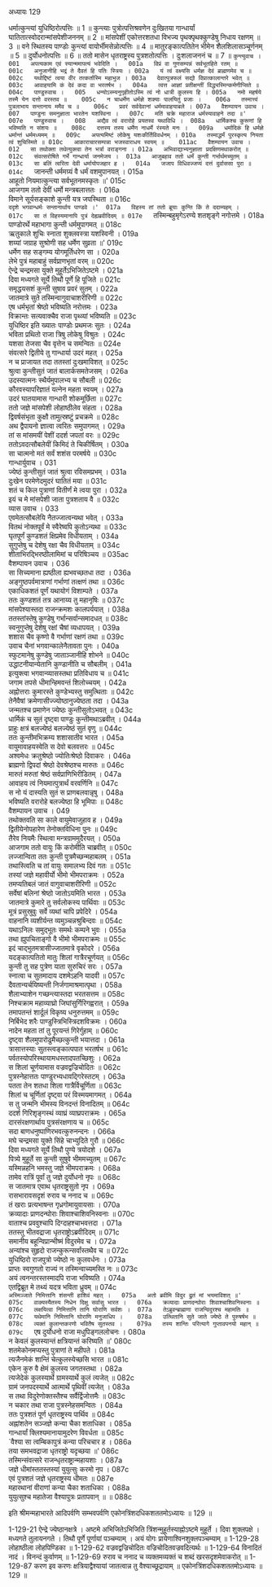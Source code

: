 अध्यायः 129

धर्मात्कुन्त्यां युधिष्ठिरोत्पत्तिः ॥ 1 ॥ कुन्त्याः पुत्रोत्पत्तिश्रवणेन दुःखितया गान्धार्यां घातितात्स्वोदरान्मांसपेशीजननम् ॥ 2 ॥ मांसपेशीं एकोत्तरशतधा विभज्य पृथक्पृथक्कुण्डेषु निधाय रक्षणम् ॥ 3 ॥ वने स्थितस्य पाण्डोः कुन्त्यां वायोर्भीमसेन्नोत्पत्तिः ॥ 4 ॥ मातुरङ्कात्पतितेन भीमेन शैलशिलासञ्चूर्णनम् ॥ 5 ॥ दुर्योधनोत्पत्तिः ॥ 6 ॥ ततो मासेन धृतराष्ट्रस्य पुत्रशतोत्पत्तिः । दुःशलाजननं च ॥ 7 ॥
`कुन्त्युवाच ।	001  
अपत्यकाम एवं स्यान्ममापत्यं भवेदिति ।	001a  
विप्रं वा गुणसम्पन्नं सर्वभूतहिते रतम् ॥	001c  
अनुजानीहि भद्रं ते दैवतं हि पतिः स्त्रियः ।	002a  
यं त्वं वक्ष्यसि धर्मज्ञ देवं ब्राह्मणमेव च ॥	002c  
यथोद्दिष्टं त्वया वीर तत्कर्तास्मि महाभुज ।	003a  
देवात्पुत्रफलं सद्यो विप्रात्कालान्तरे भवेत् ॥	003c  
आवाहयामि कं देवं कदा वा भरतर्षभ ।	004a  
त्वत्त आज्ञां प्रतीक्षन्तीं विद्ध्यस्मिन्कर्मणीप्सिते ॥	004c  
पाण्डुरुवाच ।	005  
धन्योऽस्म्यनुगृहीतोऽस्मि त्वं नो धात्री कुलस्य हि ।	005a  
नमो महर्षये तस्मै येन दत्तो वरस्तव ॥	005c  
न चाधर्मेण धर्मज्ञे शक्याः पालयितुं प्रजाः ।	006a  
तस्मात्त्वं पुत्रलाभाय सन्तानाय ममैव च ॥	006c  
प्रवरं सर्वदेवानां धर्ममावाहयाबले ।	007a  
वैशम्पायन उवाच ।	007  
पाण्डुना समनुज्ञाता भारतेन यशस्विना ।	007c  
मतिं चक्रे महाराज धर्मस्यावाहने तदा ॥'	007e  
पाण्डुरुवाच ।	008  
अद्यैव त्वं वरारोहे प्रयतस्व यथाविधि ।	008a  
धार्मिकश्च कुरूणां हि भविष्यति न संशयः ॥	008c  
दत्तस्य तस्य धर्मेण नाधर्मे रंस्यते मनः ।	009a  
धर्मादिकं हि धर्मज्ञे धर्मान्तं धर्ममध्यमम् ॥	009c  
अपत्यमिष्टं लोकेषु यशःकीर्तिविवर्धनम् ।	010a  
तस्माद्धर्मं पुरस्कृत्य नियता त्वं शुचिस्मिते ॥	010c  
आकाराचारसम्पन्ना भजस्वाराधय स्वयम् ॥	011ac  
वैशम्पायन उवाच ।	012  
सा तथोक्ता तथेत्युक्त्वा तेन भर्त्रा वराङ्गना ।	012a  
अभिवाद्याभ्यनुज्ञाता प्रदक्षिणमथाकरोत् ॥	012c  
संवत्सरोषिते गर्भे गान्धार्या जनमेजय ।	013a  
आजुबहाव ततो धर्मं कुन्ती गर्भार्थमच्युतम् ॥	013c  
सा बलिं त्वरिता देवी धर्मायोपजहार ह ।	014a  
जजाप विधिवज्जप्यं दत्तं दुर्वाससा पुरा ॥	014c  
`जानन्ती धर्ममग्र्यं वै धर्मं वशमुपानयत् ।	015a  
आहूतो नियमात्कुन्त्या सर्वभूतनमस्कृतः ॥'	015c  
आजगाम ततो देवीं धर्मो मन्त्रबलात्ततः ।	016a  
विमाने सूर्यसङ्काशे कुन्ती यत्र जपस्थिता ॥	016c  
`ददृशे भगवान्धर्मः सन्तानार्थाय पाण्डवे ।'	017a  
विहस्य तां ततो ब्रूयाः कुन्ति किं ते ददाम्यहम् ।	017c  
सा तं विहस्यमानापि पुत्रं देह्यब्रवीदिदम् ॥	017e  
`तस्मिन्बहुमृगेऽरण्ये शतशृङ्गे नगोत्तमे ।	018a  
पाण्डोरर्थे महाभागा कुन्ती धर्ममुपागमत् ॥	018c  
ऋतुकाले शुचिः स्नाता शुक्लवस्त्रा यशस्विनी ।	019a  
शय्यां जग्राह सुश्रोणी सह धर्मेण सुव्रता ॥'	019c  
धर्मेण सह सङ्गम्य योगमूर्तिधरेण सा ।	020a  
लेभे पुत्रं महाबाहुं सर्वप्राणभृतां वरम् ॥	020c  
ऐन्द्रे चन्द्रमसा युक्ते मुहूर्तेऽभिजितेऽष्टमे ।	021a  
दिवा मध्यगते सूर्ये तिथौ पूर्णे हि पूजिते ॥	021c  
समृद्धयसशं कुन्ती सुषाव प्रवरं सुतम् ।	022a  
जातमात्रे सुते तस्मिन्वागुवाचाशरीरिणी ॥	022c  
एष धर्मभृतां श्रेष्ठो भविष्यति नरोत्तमः ।	023a  
विक्रान्तः सत्यवाक्चैव राजा पृथ्व्यां भविष्यति ॥	023c  
युधिष्ठिर इति ख्यातः पाण्डोः प्रथमजः सुतः ।	024a  
भविता प्रथितो राजा त्रिषु लोकेषु विश्रुतः ।	024c  
यशसा तेजसा चैव वृत्तेन च समन्वितः ॥	024e  
संवत्सरे द्वितीये तु गान्धार्या उदरं महत् ।	025a  
न च प्राजायत तदा ततस्तां दुःखमाविशत् ॥	025c  
श्रुत्वा कुन्तीसुतं जातं बालार्कसमतेजसम् ।	026a  
उदस्यात्मनः स्थैर्यमुपालभ्य च सौबली ॥	026c  
कौरवस्यापरिज्ञातं यत्नेन महता स्वयम् ।	027a  
उदरं घातयामास गान्धारी शोकमूर्छिता ॥	027c  
ततो जज्ञे मांसपेशी लोहाष्ठीलेव संहता ।	028a  
द्विवर्षसंभृता कुक्षौ तामुत्स्रष्टुं प्रचक्रमे ॥	028c  
अथ द्वैपायनो ज्ञात्वा त्वरितः समुपागमत् ।	029a  
तां स मांसमयीं पेशीं ददर्श जपतां वरः ॥	029c  
ततोऽवदत्सौबलेयीं किमिदं ते चिकीर्षितम् ।	030a  
सा चात्मनो मतं सर्वं शशंस परमर्षये ॥	030c  
गान्धार्युवाच ।	031  
ज्येष्ठं कुन्तीसुतं जातं श्रुत्वा रविसमप्रभम् ।	031a  
दुःखेन परमेणेदमुदरं घातितं मया ॥	031c  
शतं च किल पुत्राणां वितीर्णं मे त्वया पुरा ।	032a  
इयं च मे मांसपेशी जाता पुत्रशताय वै ॥	032c  
व्यास उवाच ।	033  
एवमेतत्सौबलेयि नैतज्जात्वन्यथा भवेत् ।	033a  
वितथं नोक्तपूर्वं मे स्वैरेष्वपि कुतोऽन्यथा ॥	033c  
घृतपूर्णं कुण्डशतं क्षिप्रमेव विधीयताम् ।	034a  
सुगुप्तेषु च देशेषु रक्षा चैव विधीयताम् ॥	034c  
शीताभिरद्भिरष्ठीलामिमां च परिषिञ्चय ॥	035ac  
वैशम्पायन उवाच ।	036  
सा सिच्यमाना ह्यष्ठीला ह्यभवच्छतधा तदा ।	036a  
अङ्गुष्ठपर्वमात्राणां गर्भाणां तत्क्षणं तथा ॥	036c  
एकाधिकशतं पूर्णं यथायोगं विशाम्पते ।	037a  
ततः कुण्डशतं तत्र आनाय्य तु महानृषिः ॥	037c  
मांसपेश्यास्तदा राजन्क्रमशः कालपर्ययात् ।	038a  
ततस्तांस्तेषु कुण्डेषु गर्भान्सर्वान्समादधत् ॥	038c  
स्वनुगुप्तेषु देशेषु रक्षां चैषां व्यधापयत् ।	039a  
शशास चैव कृष्णो वै गर्भाणां रक्षणं तथा ॥	039c  
उवाच चैनां भगवान्कालेनैतावता पुनः ।	040a  
स्फुटमानेषु कुण्डेषु जाताञ्जानीहि शोभने ॥	040c  
उद्धाटनीयान्येतानि कुण्डानीति च सौबलीम् ।	041a  
इत्युक्त्वा भगवान्व्यासस्तथा प्रतिविधाय च ॥	041c  
जगाम तपसे धीमान्हिमवन्तं शिलोच्चयम् ।	042a  
अह्नोत्तराः कुमारस्ते कुण्डेभ्यस्तु समुत्थिताः ॥	042c  
तेनैवैषां क्रमेणासीज्ज्योष्ठानुज्येष्ठता तदा ।	043a  
जन्मतश्च प्रमाणेन ज्येष्ठः कुन्तीसुतोऽभवत् ॥	043c  
धार्मिकं च सुतं दृष्ट्वा पाण्डुः कुन्तीमथाऽब्रवीत् ।	044a  
प्राहुः क्षत्रं बलज्येष्ठं बलज्येष्ठं सुतं वृणु ॥	044c  
ततः कुन्तीमभिक्रम्य शशासातीव भारत ।	045a  
वायुमावाहयस्वेति स देवो बलवत्तरः ॥	045c  
अश्वमेधः क्रतुश्रेष्ठो ज्योतिःश्रेष्ठो दिवाकरः ।	046a  
ब्राह्मणो द्विपदां श्रेष्ठो देवश्रेष्ठश्च मारुतः ॥	046c  
मारुतं मरुतां श्रेष्ठं सर्वप्राणिभिरीडितम् ।	047a  
आवाहय त्वं नियमात्पुत्रार्थं वरवर्णिनि ॥	047c  
स नो यं दास्यति सुतं स प्राणबलवान्नृषु ।	048a  
भविष्यति वरारोहे बलज्येष्ठा हि भूमिपाः ॥	048c  
वैशम्पायन उवाच ।	049  
तथोक्तवति सा काले वायुमेवाजुहाव ह ।	049a  
द्वितीयेनोपहारेण तेनोक्तविधिना पुनः ॥	049c  
तैरेव नियमैः स्थित्वा मन्त्रग्राममुदैरयत् ।	050a  
आजगाम ततो वायुः किं करोमीति चाब्रवीत् ॥	050c  
लज्जान्विता ततः कुन्ती पुत्रमैच्छन्महाबलम् ।	051a  
तथास्त्विति च तां वायुः समालभ्य दिवं गतः ॥	051c  
तस्यां जज्ञे महावीर्यो भीमो भीमपराक्रमः ।	052a  
तमप्यतिबलं जातं वागुवाचाशरीरिणी ॥	052c  
सर्वेषां बलिनां श्रेष्ठो जातोऽयमिति भारत ।	053a  
जातमात्रे कुमारे तु सर्वलोकस्य पार्थिवाः ॥	053c  
मूत्रं प्रसुस्रुवुः सर्वे व्यथां चापि प्रपेदिरे ।	054a  
वाहनानि व्यशीर्यन्त व्यमुञ्चन्नश्रुबिन्दवः ॥	054c  
यथाऽनिलः समुद्भूतः समर्थः कम्पने भुवः ।	055a  
तथा ह्युपचिताङ्गो वै भीमो भीमपराक्रमः ॥	055c  
इदं चाद्भुतमत्रासीज्जातमात्रे वृकोदरे ।	056a  
यदङ्कात्पतितो मातुः शिलां गात्रैरचूर्णयत् ॥	056c  
कुन्ती तु सह पुत्रेण याता सुरुचिरं सरः ।	057a  
स्नात्वा च सुतमादाय दशमेऽहनि यादवी ॥	057c  
दैवतान्यर्चयिष्यन्ती निर्जगामाश्रमात्पृथा ।	058a  
शैलाभ्याशेन गच्छन्त्यास्तदा भरतसत्तम ॥	058c  
निश्चक्राम महाव्याघ्रो जिघांसुर्गिरिगह्वरात् ।	059a  
तमापतन्तं शार्दूलं विकृष्य धनुरुत्तमम् ॥	059c  
निर्बिभेद शरैः पाण्डुस्त्रिभिस्त्रिदशविक्रमः ।	060a  
नादेन महता तां तु पूरयन्तं गिरेर्गुहाम् ॥	060c  
दृष्ट्वा शैलमुपारोढुमैच्छत्कुन्ती भयात्तदा ।	061a  
त्रासात्तस्याः सुतस्त्वङ्कात्पपात भरतर्षभ ॥	061c  
पर्वतस्योपरिस्थायामधस्तादपतच्छिशुः ।	062a  
स शिलां चूर्णयामास वज्रवद्वज्रिचोदितः ॥	062c  
पुत्रस्नेहात्ततः पाण्डुरभ्यधावद्गिरेस्तटम् ।	063a  
पतता तेन शतधा शिला गात्रैर्विचूर्णिता ॥	063c  
शिलां च चूर्णितां दृष्ट्वा परं विस्मयमागमत् ।	064a  
स तु जन्मनि भीमस्य विनदन्तं विनादितम् ॥	064c  
ददर्श गिरिशृङ्गस्थं व्याघ्रं व्याघ्रपराक्रमः ।	065a  
दारसंरक्षणार्थाय पुत्रसंरक्षणाय च ॥	065c  
सदा बाणधनुष्पाणिरभवत्कुरुनन्दनः ।	066a  
मघे चन्द्रमसा युक्ते सिंहे चाभ्युदिते गुरौ ॥	066c  
दिवा मध्यगते सूर्ये तिथौ पुण्ये त्रयोदशे ।	067a  
पित्र्ये मुहूर्ते सा कुन्ती सुषुवे भीममच्युतम् ॥	067c  
यस्मिन्नहनि भमस्तु जज्ञे भीमपराक्रमः ।	068a  
तामेव रात्रिं पूर्वां तु जज्ञे दुर्योधनो नृपः ॥	068c  
स जातमात्र एवाथ धृतराष्ट्रसुतो नृप ।	069a  
रासभारावसदृशं रुराव च ननाद च ॥	069c  
तं खराः प्रत्यभाषन्त गृध्रगोमायुवायसाः ।	070a  
क्रव्यादाः प्राणदन्घोराः शिवाश्चाशिवनिस्वनाः ॥	070c  
वाताश्च प्रववुश्चापि दिग्दाहश्चाभवत्तदा ।	071a  
ततस्तु भीतवद्राजा धृतराष्ट्रोऽब्रवीदिदम् ॥	071c  
समानीय बहून्विप्रान्भीष्मं विदुरमेव च ।	072a  
अन्यांश्च सुहृदो राजन्कुरून्सर्वांस्तथैव च ॥	072c  
युधिष्ठिरो राजपुत्रो ज्येष्ठो नः कुलवर्धनः ।	073a  
प्राप्तः स्वगुणतो राज्यं न तस्मिन्वाच्यमस्ति नः ॥	073c  
अयं त्वनन्तरस्तस्मादपि राजा भविष्यति ।	074a  
एतद्विब्रूत मे तथ्यं यदत्र भविता ध्रुवम् ॥	074c  
`अस्मिञ्जाते निमित्तानि शंसन्ती हाशिवं महत् ।	075a  
अतो ब्रवीमि विदुर द्रुतं मां भयमाविशत् ॥'	075c  
वाक्यस्यैतस्य निधेन दिक्षु सर्वासु भारत ।	076a  
क्रव्यादाः प्राणदन्घोराः शिवाश्चाशिवनिस्वनाः ॥	076c  
लक्षयित्वा निमित्तानि तानि घोराणि सर्वशः ।	077a  
तेऽब्रुवन्ब्राह्मणा राजन्विदुरश्च महामतिः ॥	077c  
यथेमानि निमित्तानि घोराणि मनुजाधिप ।	078a  
उत्थितानि सुते जाते ज्येष्ठे ते पुरुषर्षभ ॥	078c  
व्यक्तं कुलान्तकरणो भवितैष सुतस्तव ।	079a  
तस्य शान्तिः परित्यागे गुप्तावपनयो महान् ॥	079c  
`एष दुर्योधनो राजा मधुपिङ्गललोचनः ।	080a  
न केवलं कुलस्यान्तं क्षत्रियान्तं करिष्यति ॥'	080c  
शतमेकोनमप्यस्तु पुत्राणां ते महीपते ।	081a  
त्यजैनमेकं शान्तिं चेत्कुलस्येच्छसि भारत ॥	081c  
एकेन कुरु वै क्षेमं कुलस्य जगतस्तथा ।	082a  
त्यजेदेकं कुलस्यार्थे ग्रामस्यार्थे कुलं त्यजेत् ॥	082c  
ग्रामं जनपदस्यार्थे आत्मार्थे पृथिवीं त्यजेत् ।	083a  
स तथा विदुरेणोक्तस्तैश्च सर्वैर्द्विजोत्तमैः ॥	083c  
न चकार तथा राजा पुत्रस्नेहसमन्वितः ।	084a  
ततः पुत्रशतं पूर्ण धृतराष्ट्रस्य पार्थिव ॥	084c  
अह्नांशतेन सञ्जज्ञे कन्या चैका शताधिका ।	085a  
गान्धार्यां क्लिश्यमानायामुदरेण विवर्धता ॥	085c  
`वैश्या सा त्वम्बिकापुत्रं कन्या परिचचार ह ।	086a  
तया समभवद्राजा धृतराष्ट्रो यदृच्छया ॥'	086c  
तस्मिन्संवत्सरे राजन्धृतराष्ट्रान्महायशाः ।	087a  
जज्ञे धीमांस्ततस्तस्यां युयुत्सुः करमो नृप ।	087c  
एवं पुत्रशतं जज्ञे धृतराष्ट्रस्य धीमतः ॥	087e  
महारथानां वीराणां कन्या चैका शताधिका ।	088a  
युयुत्सुश्च महातेजा वैश्यापुत्रः प्रतापवान् ॥ ॥	088c  

इति श्रीमन्महाभारते आदिपर्वणि सम्भवपर्वणि एकोनत्रिंशदधिकशततमोऽध्यायः ॥ 129 ॥

1-129-21 ऐन्द्रे ज्येष्ठानक्षत्रे । अष्टमे अभिजितेऽभिजिति त्रिंशन्मुहूर्तस्याह्नोऽष्टमे मुहूर्ते । दिवा शुक्लपक्षे । मध्यगते तुलायनगते । तिथौ पूर्णे पूर्णायां पञ्चम्याम् । अयं योगः प्रायेणाश्विनशुक्लपञ्चम्याम् ॥ 1-129-28 लोहाष्ठीला लोहपिण्डिका ॥ 1-129-62 वज्रवद्वज्रिचोदितः वज्रिचोदितवज्रवदित्यर्थः ॥ 1-129-64 विनादितं नादं । विनन्दं कुर्वाणम् ॥ 1-129-69 रुराव च ननाद च व्यक्तमव्यक्तं च शब्दं खरसदृशमेवाकरोत् ॥ 1-129-87 करण इव करणः क्षत्रियाद्वैश्यायां जातत्वान्न तु वैश्याच्छूद्रायाम् ॥ एकोनत्रिंशदधिकशततमोऽध्यायः ॥ 129 ॥
